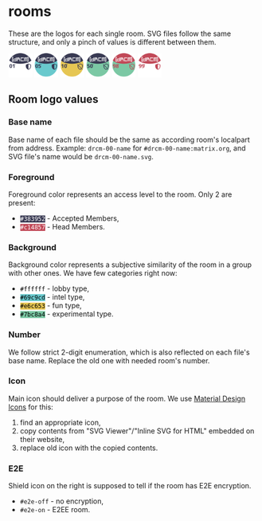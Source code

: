 # rooms

These are the logos for each single room. SVG files follow the same structure, and only a pinch of values is different between them.

<img src="./drcm-01-general.svg" alt="General" width="48">
<img src="./drcm-05-brainstorm.svg" alt="" width="48">
<img src="./drcm-10-memes.svg" alt="" width="48">
<img src="./drcm-50-test.svg" alt="" width="48">
<img src="./drcm-98-polygon.svg" alt="" width="48">
<img src="./drcm-99-hq.svg" alt="" width="48">

## Room logo values

### Base name

Base name of each file should be the same as according room's localpart from address. Example: `drcm-00-name` for `#drcm-00-name:matrix.org`, and SVG file's name would be `drcm-00-name.svg`.

### Foreground

Foreground color represents an access level to the room. Only 2 are present:
- <code style="background: #383952; color: white;">#383952</code> - Accepted Members,
- <code style="background: #c14857; color: white;">#c14857</code> - Head Members.

### Background

Background color represents a subjective similarity of the room in a group with other ones. We have few categories right now:
- <code style="background: #ffffff; color: black;">#ffffff</code> - lobby type,
- <code style="background: #69c9cd; color: black;">#69c9cd</code> - intel type,
- <code style="background: #e6c653; color: black;">#e6c653</code> - fun type,
- <code style="background: #7bc8a4; color: black;">#7bc8a4</code> - experimental type.

### Number

We follow strict 2-digit enumeration, which is also reflected on each file's base name. Replace the old one with needed room's number.

### Icon

Main icon should deliver a purpose of the room. We use [Material Design Icons](https://materialdesignicons.com/) for this:
1. find an appropriate icon,
2. copy contents from "SVG Viewer"/"Inline SVG for HTML" embedded on their website,
3. replace old icon with the copied contents.

### E2E

Shield icon on the right is supposed to tell if the room has E2E encryption.
- `#e2e-off` - no encryption,
- `#e2e-on` - E2EE room.
